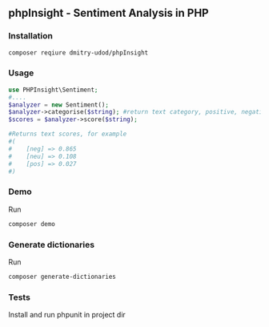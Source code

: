 phpInsight - Sentiment Analysis in PHP
---------

### Installation
```bash
composer reqiure dmitry-udod/phpInsight
```

### Usage
```php
use PHPInsight\Sentiment;
#....
$analyzer = new Sentiment();
$analyzer->categorise($string); #return text category, positive, negative or neutral
$scores = $analyzer->score($string);

#Returns text scores, for example
#(
#    [neg] => 0.865
#    [neu] => 0.108
#    [pos] => 0.027
#)
```

### Demo
Run
```bash
composer demo
```

### Generate dictionaries
Run
```bash
composer generate-dictionaries
```

### Tests
Install and run phpunit in project dir